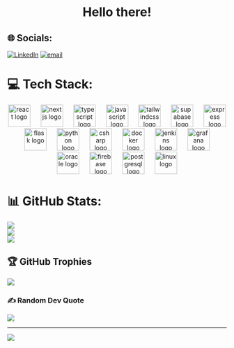 <h1 align="center">Hello there!</h1>

## 🌐 Socials:
[![LinkedIn](https://img.shields.io/badge/LinkedIn-%230077B5.svg?logo=linkedin&logoColor=white)](https://linkedin.com/in/jakob-polegek-533707279) [![email](https://img.shields.io/badge/Email-D14836?logo=gmail&logoColor=white)](mailto:jakobpolegek@hotmail.com) 

# 💻 Tech Stack:
<div align="center">
  <img src="https://skillicons.dev/icons?i=react" height="51" alt="react logo" />
  <img width="16" />
  <img src="https://skillicons.dev/icons?i=nextjs" height="51" alt="nextjs logo" />
  <img width="16" />
  <img src="https://skillicons.dev/icons?i=ts" height="51" alt="typescript logo" />
  <img width="16" />
  <img src="https://skillicons.dev/icons?i=js" height="51" alt="javascript logo" />
  <img width="16" />
  <img src="https://skillicons.dev/icons?i=tailwind" height="51" alt="tailwindcss logo" />
  <img width="16" />
  <img src="https://skillicons.dev/icons?i=supabase" height="51" alt="supabase logo" />
  <img width="16" />
  <img src="https://skillicons.dev/icons?i=express" height="51" alt="express logo" />
  <img width="16" />
  <img src="https://skillicons.dev/icons?i=flask" height="51" alt="flask logo" />
  <img width="16" />
  <img src="https://skillicons.dev/icons?i=py" height="51" alt="python logo" />
  <img width="16" />
  <img src="https://skillicons.dev/icons?i=cs" height="51" alt="csharp logo" />
  <img width="16" />
  <img src="https://skillicons.dev/icons?i=docker" height="51" alt="docker logo" />
  <img width="16" />
  <img src="https://skillicons.dev/icons?i=jenkins" height="51" alt="jenkins logo" />
  <img width="16" />
  <img src="https://skillicons.dev/icons?i=grafana" height="51" alt="grafana logo" />
  <img width="16" />
  <img src="https://cdn.jsdelivr.net/gh/devicons/devicon/icons/oracle/oracle-original.svg" height="51" alt="oracle logo"  />
  <img width="16" />
  <img src="https://skillicons.dev/icons?i=firebase" height="51" alt="firebase logo" />
  <img width="16" />
  <img src="https://skillicons.dev/icons?i=postgres" height="51" alt="postgresql logo" />
  <img width="16" />
  <img src="https://skillicons.dev/icons?i=linux" height="51" alt="linux logo" />
</div>

# 📊 GitHub Stats:
![](https://github-readme-stats.vercel.app/api?username=jakobpolegek&theme=shadow_blue&hide_border=false&include_all_commits=true&count_private=true)<br/>
![](https://nirzak-streak-stats.vercel.app/?user=jakobpolegek&theme=shadow_blue&hide_border=false)<br/>
![](https://github-readme-stats.vercel.app/api/top-langs/?username=jakobpolegek&theme=shadow_blue&hide_border=false&include_all_commits=true&count_private=true&layout=compact)

## 🏆 GitHub Trophies
![](https://github-profile-trophy.vercel.app/?username=jakobpolegek&theme=shadow_blue&no-frame=false&no-bg=true&margin-w=4)

### ✍️ Random Dev Quote
![](https://quotes-github-readme.vercel.app/api?type=horizontal&theme=radical)

---
[![](https://visitcount.itsvg.in/api?id=jakobpolegek&icon=0&color=0)](https://visitcount.itsvg.in)
